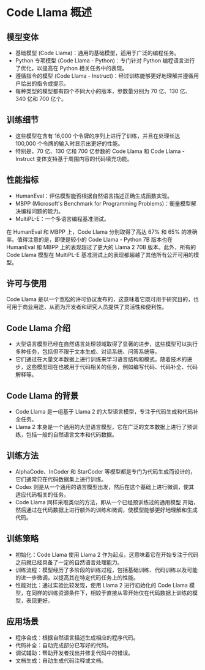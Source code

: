 # Code Llama 概述

## 模型变体
- 基础模型 (Code Llama)：通用的基础模型，适用于广泛的编程任务。
- Python 专项模型 (Code Llama - Python)：专门针对 Python 编程语言进行了优化，以提高在 Python 相关任务中的表现。
- 遵循指令的模型 (Code Llama - Instruct)：经过训练能够更好地理解并遵循用户给出的指令或提示。
- 每种类型的模型都有四个不同大小的版本，参数量分别为 70 亿、130 亿、340 亿和 700 亿个。

## 训练细节
- 这些模型在含有 16,000 个令牌的序列上进行了训练，并且在处理长达 100,000 个令牌的输入时显示出更好的性能。
- 特别是，70 亿、130 亿和 700 亿参数的 Code Llama 和 Code Llama - Instruct 变体支持基于周围内容的代码填充功能。

## 性能指标
- HumanEval：评估模型能否根据自然语言描述正确生成函数实现。
- MBPP (Microsoft's Benchmark for Programming Problems)：衡量模型解决编程问题的能力。
- MultiPL-E：一个多语言编程基准测试。

在 HumanEval 和 MBPP 上，Code Llama 分别取得了高达 67% 和 65% 的准确率。值得注意的是，即使是较小的 Code Llama - Python 7B 版本也在 HumanEval 和 MBPP 上的表现超过了更大的 Llama 2 70B 版本。此外，所有的 Code Llama 模型在 MultiPL-E 基准测试上的表现都超越了其他所有公开可用的模型。

## 许可与使用
Code Llama 是以一个宽松的许可协议发布的，这意味着它既可用于研究目的，也可用于商业用途，从而为开发者和研究人员提供了灵活性和便利性。

## Code Llama 介绍
- 大型语言模型已经在自然语言处理领域取得了显著的进步，这些模型可以执行多种任务，包括但不限于文本生成、对话系统、问答系统等。
- 它们通过在大量文本数据上进行训练来学习语言结构和模式。随着技术的进步，这些模型现在也被用于代码相关的任务，例如编写代码、代码补全、代码解释等。

## Code Llama 的背景
- Code Llama 是一组基于 Llama 2 的大型语言模型，专注于代码生成和代码补全任务。
- Llama 2 本身是一个通用的大型语言模型，它在广泛的文本数据上进行了预训练，包括一般的自然语言文本和代码数据。

## 训练方法
- AlphaCode、InCoder 和 StarCoder 等模型都是专门为代码生成而设计的，它们通常只在代码数据集上进行训练。
- Codex 则是从一个通用的语言模型出发，然后在这个基础上进行微调，使其适应代码相关的任务。
- Code Llama 同样采取类似的方法，即从一个已经预训练过的通用模型      开始，然后通过在代码数据上进行额外的训练和微调，使模型能够更好地理解和生成代码。

## 训练策略
- 初始化：Code Llama 使用 Llama 2 作为起点，这意味着它在开始专注于代码之前就已经具备了一定的自然语言处理能力。
- 训练流程：模型经历了多阶段的训练过程，包括基础训练、代码训练以及可能的进一步微调，以提高其在特定代码任务上的性能。
- 性能对比：通过实验比较发现，使用 Llama 2 进行初始化的 Code Llama 模型，在同样的训练资源条件下，相较于直接从零开始仅在代码数据上训练的模型，表现更好。

## 应用场景
- 程序合成：根据自然语言描述生成相应的程序代码。
- 代码补全：自动完成部分已写好的代码。
- 调试辅助：帮助开发者找出并修复代码中的错误。
- 文档生成：自动生成代码注释或文档。
